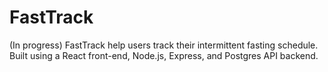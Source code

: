 # FastTrack
(In progress) FastTrack help users track their intermittent fasting schedule. Built using a React front-end, Node.js, Express, and Postgres API backend. 
